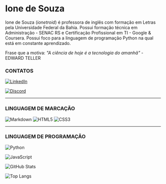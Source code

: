 # Ione de Souza 

Ione de Souza (*ionetroid*) é professora de inglês com formação em Letras pela Universidade Federal da Bahia. Possui formação técnica em Administração - SENAC RS e
Certificação Profissional em TI - Google & Coursera. Possui foco para a linguagem de programação Python na qual está em constante aprendizado. 

Frase que a motiva: *"A ciência de hoje é a tecnologia do amanhã"* - EDWARD TELLER


### CONTATOS 
[![LinkedIn](https://img.shields.io/badge/LinkedIn-000?style=for-the-badge&logo=linkedin&logoColor=0E76A8)](www.linkedin.com/in/ione-souza/)

[![Discord](https://img.shields.io/badge/Discord-000?style=for-the-badge&logo=discord)](https://www.discord.com/in/SEUUSERNAME/)

_______________________________________________________________________________________________
### LINGUAGEM DE MARCAÇÃO

![Markdown](https://img.shields.io/badge/Markdown-000?style=for-the-badge&logo=markdown)
![HTML5](https://img.shields.io/badge/HTML5-000?style=for-the-badge&logo=html5)
![CSS3](https://img.shields.io/badge/CSS3-000?style=for-the-badge&logo=css3&logoColor=264CE4)

_______________________________________________________________________________________________
### LINGUAGEM DE PROGRAMAÇÃO
![Python](https://img.shields.io/badge/Python-000?style=for-the-badge&logo=python)

![JavaScript](https://img.shields.io/badge/JavaScript-000?style=for-the-badge&logo=javascript)

![GitHub Stats](https://github-readme-stats.vercel.app/api?username=IONETROID&theme=transparent&bg_color=000&border_color=30A3DC&show_icons=true&icon_color=30A3DC&title_color=E94D5F&text_color=FFF)

![Top Langs](https://github-readme-stats-git-masterrstaa-rickstaa.vercel.app/api/top-langs/?username=IONETROID&bg_color=000&border_color=30A3DC&title_color=E94D5F&text_color=FFF)
